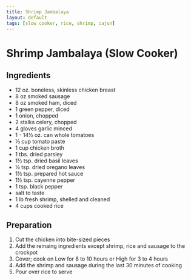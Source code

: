 ```yaml
---
title: Shrimp Jambalaya
layout: default
tags: [slow cooker, rice, shrimp, cajun]
---
```

# Shrimp Jambalaya (Slow Cooker)

## Ingredients

* 12 oz. boneless, skinless chicken breast
* 8 oz smoked sausage
* 8 oz smoked ham, diced
* 1 green pepper, diced
* 1 onion, chopped
* 2 stalks celery, chopped
* 4 gloves garlic minced
* 1 - 14½ oz. can whole tomatoes
* ⅓ cup tomato paste
* 1 cup chicken broth
* 1 tbs. dried parsley
* 1½ tsp. dried basil leaves
* ½ tsp. dried oregano leaves
* 1½ tsp. prepared hot sauce
* 1½ tsp. cayenne pepper
* 1 tsp. black pepper
* salt to taste
* 1 lb fresh shrimp, shelled and cleaned
* 4 cups cooked rice

## Preparation

1. Cut the chicken into bite-sized pieces
2. Add the remaing ingredients except shrimp, rice and sausage to the crockpot
3. Cover; cook on Low for 8 to 10 hours or High for 3 to 4 hours
4. Add the shrimp and sausage during the last 30 minutes of cooking
5. Pour over rice to serve
